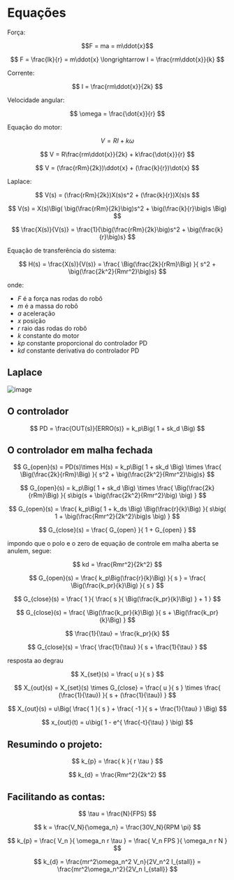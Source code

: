 # Equações

Força:

$$F = ma = m\ddot{x}$$  

$$ F = \frac{Ik}{r} = m\ddot{x} \longrightarrow  I = \frac{rm\ddot{x}}{k} $$  

Corrente:

$$ I = \frac{rm\ddot{x}}{2k} $$  


Velocidade angular:

$$ \omega = \frac{\dot{x}}{r} $$  

Equação do motor:

$$ V = RI + k\omega $$  

$$ V = R\frac{rm\ddot{x}}{2k} + k\frac{\dot{x}}{r} $$  

$$ V = (\frac{rRm}{2k})\ddot{x} + (\frac{k}{r})\dot{x} $$  

Laplace:

$$ V(s) = (\frac{rRm}{2k})X(s)s^2 + (\frac{k}{r})X(s)s $$  

$$ V(s) = X(s)\Big( \big(\frac{rRm}{2k}\big)s^2 + \big(\frac{k}{r}\big)s \Big) $$  

$$ \frac{X(s)}{V(s)} = \frac{1}{\big(\frac{rRm}{2k}\big)s^2 + \big(\frac{k}{r}\big)s} $$  

Equação de transferência do sistema:

$$ H(s) = \frac{X(s)}{V(s)} = \frac{ \Big(\frac{2k}{rRm}\Big) }{ s^2 + \big(\frac{2k^2}{Rmr^2}\big)s} $$  

onde:
* $F$ é a força nas rodas do robô
* $m$ é a massa do robô
* $a$ aceleração
* $x$ posição
* $r$ raio das rodas do robô
* $k$ constante do motor
* $kp$ constante proporcional do controlador PD
* $kd$ constante derivativa do controlador PD

## Laplace

![image](https://github.com/luisf18/Futebol_VSSS_F18/assets/36177710/c7abf6ea-3ef7-4ab3-b4d4-403136ec79fe)


## O controlador

$$ PD = \frac{OUT(s)}{ERRO(s)} = k_p\Big( 1 + sk_d \Big) $$  

## O controlador em malha fechada

$$ G_{open}(s) = PD(s)\times H(s) = k_p\Big( 1 + sk_d \Big) \times \frac{ \Big(\frac{2k}{rRm}\Big) }{ s^2 + \big(\frac{2k^2}{Rmr^2}\big)s} $$  

$$ G_{open}(s) = k_p\Big( 1 + sk_d \Big) \times \frac{ \Big(\frac{2k}{rRm}\Big) }{ s\big(s + \big(\frac{2k^2}{Rmr^2}\big) \big) } $$  

$$ G_{open}(s) = \frac{  k_p\Big( 1 + k_ds \Big) \Big(\frac{r}{k}\Big) }{ s\big( 1 + \big(\frac{Rmr^2}{2k^2}\big)s \big) } $$  

$$ G_{close}(s) = \frac{ G_{open} }{ 1 + G_{open} } $$  


impondo que o polo e o zero de equação de controle em malha aberta se anulem, segue:

$$ kd = \frac{Rmr^2}{2k^2} $$

$$ G_{open}(s) = \frac{  k_p\Big(\frac{r}{k}\Big) }{ s } = \frac{ \Big(\frac{k_pr}{k}\Big) }{ s } $$  

$$ G_{close}(s) = \frac{ 1 }{ \frac{ s }{ \Big(\frac{k_pr}{k}\Big) } + 1 } $$  

$$ G_{close}(s) = \frac{ \Big(\frac{k_pr}{k}\Big) }{ s + \Big(\frac{k_pr}{k}\Big) } $$  

$$  \frac{1}{\tau} = \frac{k_pr}{k} $$

$$ G_{close}(s) = \frac{ \frac{1}{\tau} }{ s + \frac{1}{\tau} } $$  

resposta ao degrau

$$ X_{set}(s) = \frac{ u }{ s } $$  

$$  X_{out}(s) = X_{set}(s) \times G_{close} = \frac{ u }{ s } \times \frac{ (\frac{1}{\tau}) }{ s + (\frac{1}{\tau}) }  $$   

$$  X_{out}(s) = u\Big( \frac{ 1 }{ s } + \frac{ -1 }{ s + \frac{1}{\tau} } \Big) $$   

$$  x_{out}(t) = u\big( 1 - e^{ \frac{-t}{\tau} } \big) $$   
  

## Resumindo o projeto:

$$  k_{p} = \frac{ k }{ r \tau } $$  

$$ k_{d} = \frac{Rmr^2}{2k^2} $$ 

## Facilitando as contas:

$$ \tau = \frac{N}{FPS} $$ 

$$ k = \frac{V_N}{\omega_n} = \frac{30V_N}{RPM \pi} $$ 

$$  k_{p} = \frac{ V_n }{ \omega_n r \tau } = \frac{ V_n FPS }{ \omega_n r N } $$  

$$ k_{d} = \frac{mr^2\omega_n^2 V_n}{2V_n^2 I_{stall}} = \frac{mr^2\omega_n^2}{2V_n I_{stall}} $$ 


    
